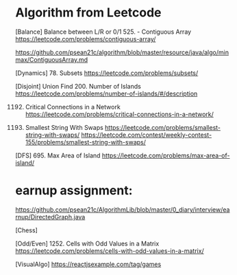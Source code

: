 # Algorithm from Leetcode


[Balance] Balance between L/R or 0/1
525. - Contiguous Array
https://leetcode.com/problems/contiguous-array/

https://github.com/psean21c/algorithm/blob/master/resource/java/algo/minmax/ContiguousArray.md

[Dynamics]
78. Subsets
https://leetcode.com/problems/subsets/

[Disjoint] Union Find
200. Number of Islands
https://leetcode.com/problems/number-of-islands/#/description

1192. Critical Connections in a Network
https://leetcode.com/problems/critical-connections-in-a-network/

1202. Smallest String With Swaps
https://leetcode.com/problems/smallest-string-with-swaps/
https://leetcode.com/contest/weekly-contest-155/problems/smallest-string-with-swaps/

[DFS]
695. Max Area of Island
https://leetcode.com/problems/max-area-of-island/

# earnup assignment: 
https://github.com/psean21c/AlgorithmLib/blob/master/0_diary/interview/earnup/DirectedGraph.java

[Chess]

[Odd/Even] 
1252. Cells with Odd Values in a Matrix
https://leetcode.com/problems/cells-with-odd-values-in-a-matrix/

[VisualAlgo]
https://reactjsexample.com/tag/games